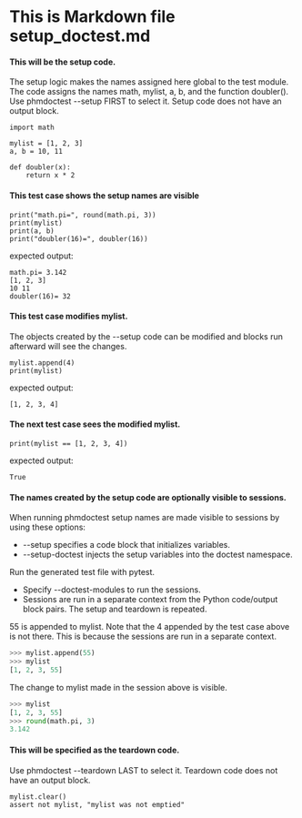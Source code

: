 # This is Markdown file setup_doctest.md

#### This will be the setup code.
The setup logic makes the names assigned here global to the test module.
The code assigns the names math, mylist, a, b, and the function doubler().
Use phmdoctest --setup FIRST to select it.
Setup code does not have an output block.
```py3
import math

mylist = [1, 2, 3]
a, b = 10, 11

def doubler(x):
    return x * 2
```

#### This test case shows the setup names are visible
```py3
print("math.pi=", round(math.pi, 3))
print(mylist)
print(a, b)
print("doubler(16)=", doubler(16))
```
expected output:
```
math.pi= 3.142
[1, 2, 3]
10 11
doubler(16)= 32
```

#### This test case modifies mylist.
The objects created by the --setup code can be modified
and blocks run afterward will see the changes.
```py3
mylist.append(4)
print(mylist)
```
expected output:
```
[1, 2, 3, 4]
```

#### The next test case sees the modified mylist.
```py3
print(mylist == [1, 2, 3, 4])
```
expected output:
```
True
```

#### The names created by the setup code are optionally visible to sessions.
When running phmdoctest setup names are made visible to sessions 
by using these options:
- --setup specifies a code block that initializes variables. 
- --setup-doctest injects the setup variables into the doctest namespace. 

Run the generated test file with pytest.
- Specify --doctest-modules to run the sessions.
- Sessions are run in a separate context from the Python code/output block
  pairs.  The setup and teardown is repeated.
  
55 is appended to mylist. Note that the 4 appended by the
test case above is not there.  This is because the sessions are
run in a separate context.
```py
>>> mylist.append(55)
>>> mylist
[1, 2, 3, 55]
```

The change to mylist made in the session above is visible.
```py
>>> mylist
[1, 2, 3, 55]
>>> round(math.pi, 3)
3.142
```

#### This will be specified as the teardown code.
Use phmdoctest --teardown LAST to select it.
Teardown code does not have an output block. 
```py3
mylist.clear()
assert not mylist, "mylist was not emptied"
```